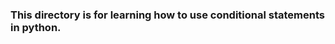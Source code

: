 <html> <body> <h3> This directory is for learning how to use conditional statements in python.</h3> </body></html>
